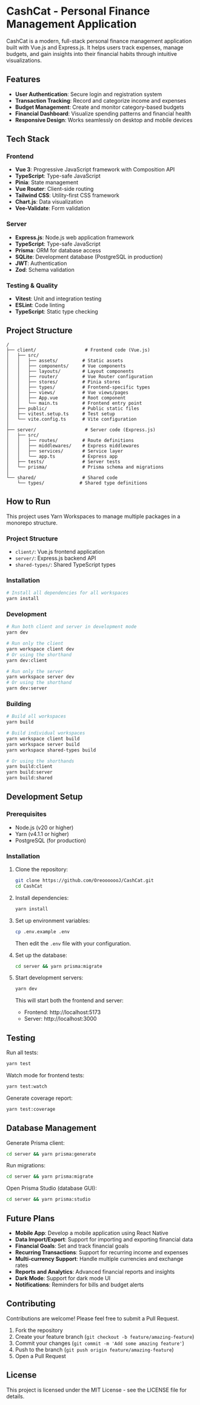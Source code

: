 # CashCat - Personal Finance Management Application

CashCat is a modern, full-stack personal finance management application built with Vue.js and Express.js. It helps users track expenses, manage budgets, and gain insights into their financial habits through intuitive visualizations.

## Features

- **User Authentication**: Secure login and registration system
- **Transaction Tracking**: Record and categorize income and expenses
- **Budget Management**: Create and monitor category-based budgets
- **Financial Dashboard**: Visualize spending patterns and financial health
- **Responsive Design**: Works seamlessly on desktop and mobile devices

## Tech Stack

### Frontend
- **Vue 3**: Progressive JavaScript framework with Composition API
- **TypeScript**: Type-safe JavaScript
- **Pinia**: State management
- **Vue Router**: Client-side routing
- **Tailwind CSS**: Utility-first CSS framework
- **Chart.js**: Data visualization
- **Vee-Validate**: Form validation

### Server
- **Express.js**: Node.js web application framework
- **TypeScript**: Type-safe JavaScript
- **Prisma**: ORM for database access
- **SQLite**: Development database (PostgreSQL in production)
- **JWT**: Authentication
- **Zod**: Schema validation

### Testing & Quality
- **Vitest**: Unit and integration testing
- **ESLint**: Code linting
- **TypeScript**: Static type checking

## Project Structure

```
/
├── client/                  # Frontend code (Vue.js)
│   ├── src/
│   │   ├── assets/         # Static assets
│   │   ├── components/     # Vue components
│   │   ├── layouts/        # Layout components
│   │   ├── router/         # Vue Router configuration
│   │   ├── stores/         # Pinia stores
│   │   ├── types/          # Frontend-specific types
│   │   ├── views/          # Vue views/pages
│   │   ├── App.vue         # Root component
│   │   └── main.ts         # Frontend entry point
│   ├── public/             # Public static files
│   ├── vitest.setup.ts     # Test setup
│   └── vite.config.ts      # Vite configuration
│
├── server/                  # Server code (Express.js)
│   ├── src/
│   │   ├── routes/         # Route definitions
│   │   ├── middlewares/    # Express middlewares
│   │   ├── services/       # Service layer
│   │   └── app.ts          # Express app
│   ├── tests/              # Server tests
│   └── prisma/             # Prisma schema and migrations
│
└── shared/                 # Shared code
    └── types/             # Shared type definitions
```

## How to Run

This project uses Yarn Workspaces to manage multiple packages in a monorepo structure.

### Project Structure
- `client/`: Vue.js frontend application
- `server/`: Express.js backend API
- `shared-types/`: Shared TypeScript types

### Installation
```bash
# Install all dependencies for all workspaces
yarn install
```

### Development
```bash
# Run both client and server in development mode
yarn dev

# Run only the client
yarn workspace client dev
# Or using the shorthand
yarn dev:client

# Run only the server
yarn workspace server dev
# Or using the shorthand
yarn dev:server
```

### Building
```bash
# Build all workspaces
yarn build

# Build individual workspaces
yarn workspace client build
yarn workspace server build
yarn workspace shared-types build

# Or using the shorthands
yarn build:client
yarn build:server
yarn build:shared
```

## Development Setup

### Prerequisites
- Node.js (v20 or higher)
- Yarn (v4.1.1 or higher)
- PostgreSQL (for production)

### Installation

1. Clone the repository:
   ```bash
   git clone https://github.com/OreooooooJ/CashCat.git
   cd CashCat
   ```

2. Install dependencies:
   ```bash
   yarn install
   ```

3. Set up environment variables:
   ```bash
   cp .env.example .env
   ```
   Then edit the `.env` file with your configuration.

4. Set up the database:
   ```bash
   cd server && yarn prisma:migrate
   ```

5. Start development servers:
   ```bash
   yarn dev
   ```

   This will start both the frontend and server:
   - Frontend: http://localhost:5173
   - Server: http://localhost:3000

## Testing

Run all tests:
```bash
yarn test
```

Watch mode for frontend tests:
```bash
yarn test:watch
```

Generate coverage report:
```bash
yarn test:coverage
```

## Database Management

Generate Prisma client:
```bash
cd server && yarn prisma:generate
```

Run migrations:
```bash
cd server && yarn prisma:migrate
```

Open Prisma Studio (database GUI):
```bash
cd server && yarn prisma:studio
```

## Future Plans

- **Mobile App**: Develop a mobile application using React Native
- **Data Import/Export**: Support for importing and exporting financial data
- **Financial Goals**: Set and track financial goals
- **Recurring Transactions**: Support for recurring income and expenses
- **Multi-currency Support**: Handle multiple currencies and exchange rates
- **Reports and Analytics**: Advanced financial reports and insights
- **Dark Mode**: Support for dark mode UI
- **Notifications**: Reminders for bills and budget alerts

## Contributing

Contributions are welcome! Please feel free to submit a Pull Request.

1. Fork the repository
2. Create your feature branch (`git checkout -b feature/amazing-feature`)
3. Commit your changes (`git commit -m 'Add some amazing feature'`)
4. Push to the branch (`git push origin feature/amazing-feature`)
5. Open a Pull Request

## License

This project is licensed under the MIT License - see the LICENSE file for details.
